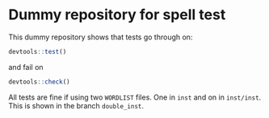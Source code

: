 # Dummy repository for spell test

This dummy repository shows that tests go through on:

```r
devtools::test()
```

and fail on

```r
devtools::check()
```

All tests are fine if using two `WORDLIST` files. One in `inst` and on in `inst/inst`. This
is shown in the branch `double_inst`.
